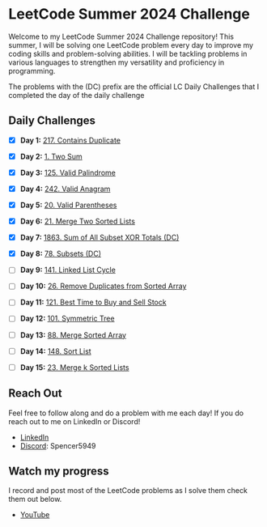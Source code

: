 # LeetCode Summer 2024 Challenge

Welcome to my LeetCode Summer 2024 Challenge repository! This summer, I will be solving one LeetCode problem every day to improve my coding skills and problem-solving abilities. I will be tackling problems in various languages to strengthen my versatility and proficiency in programming.


The problems with the (DC) prefix are the official LC Daily Challenges that I completed the day of the daily challenge
## Daily Challenges


- [X] **Day 1:** [217. Contains Duplicate](https://leetcode.com/problems/contains-duplicate/)
- [X] **Day 2:** [1. Two Sum](https://leetcode.com/problems/two-sum/)
- [X] **Day 3:** [125. Valid Palindrome](https://leetcode.com/problems/valid-palindrome/)
- [X] **Day 4:** [242. Valid Anagram](https://leetcode.com/problems/valid-anagram/)
- [X] **Day 5:** [20. Valid Parentheses](https://leetcode.com/problems/valid-parentheses/)
- [X] **Day 6:** [21. Merge Two Sorted Lists](https://leetcode.com/problems/merge-two-sorted-lists/)
- [X] **Day 7:** [1863. Sum of All Subset XOR Totals (DC)](https://leetcode.com/problems/sum-of-all-subset-xor-totals/)
- [X] **Day 8:** [78. Subsets (DC)](https://leetcode.com/problems/subsets/)
- [ ] **Day 9:** [141. Linked List Cycle](https://leetcode.com/problems/linked-list-cycle/)
- [ ] **Day 10:** [26. Remove Duplicates from Sorted Array](https://leetcode.com/problems/remove-duplicates-from-sorted-array/)
- [ ] **Day 11:** [121. Best Time to Buy and Sell Stock](https://leetcode.com/problems/best-time-to-buy-and-sell-stock/)
- [ ] **Day 12:** [101. Symmetric Tree](https://leetcode.com/problems/symmetric-tree/)
- [ ] **Day 13:** [88. Merge Sorted Array](https://leetcode.com/problems/merge-sorted-array/)
- [ ] **Day 14:** [148. Sort List](https://leetcode.com/problems/sort-list/)
- [ ] **Day 15:** [23. Merge k Sorted Lists](https://leetcode.com/problems/merge-k-sorted-lists/)



## Reach Out
Feel free to follow along and do a problem with me each day! If you do reach out to me on LinkedIn or Discord!

- [LinkedIn](https://www.linkedin.com/in/spencer-lommel/)
- [Discord](https://discord.com/users/932711416140542035): Spencer5949

## Watch my progress
I record and post most of the LeetCode problems as I solve them check them out below.

- [YouTube](https://www.youtube.com/@SpencerLommel/playlists)
